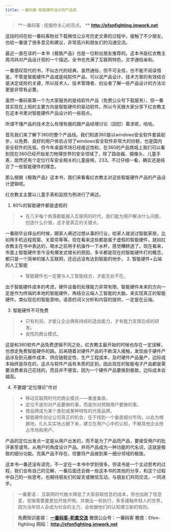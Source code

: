 ```yaml
---
title: 一番码客-智能硬件设计的产品观
---
```


> **一番码客 : 挖掘你关心的亮点。  **
> **http://efonfighting.imwork.net**

这段时间在给一番码客粉丝下载微信公众号历史文章的过程中，接触了不少朋友，也给一番提了很多意见和建议，非常高兴和朋友们的沟通交流。  

最近一直在读的一本书《极致产品》也是一位粉丝朋友推荐的。这本书是红衣教主周鸿祎对产品设计观的一个描述。全书也充满了互联网特色，文字通俗亲和。
<!-- more -->
一番感叹现代的书，不似古代的经典，虽然通俗，但不可全信，也不能不阅读借鉴。不管是智能硬件产品或是纯软件产品，可以说产品设计、技术方案的有效结合是决定成败的关键，所以技术人、技术管理者、创业者了解一些产品设计的方法论更是非常有必要。  

虽然一番码客第一个为大家服务的是纯软件产品（免费公众号下载服务），但一番其实现在上班的主要方向是智能硬件的驱动软件。所以今天跟大家分享下红衣教主在这本书里对智能硬件产品设计的一些观点。  

所谓不懂产品的技术怎么有理有据的跟产品经理讨论（回怼）需求呢，哈哈。  

首先我们来了解下360的整个产品线。我们知道360是以windows安全软件套装起步，以免费、良好的用户体验占领了windows安全软件非常大的份额，也是国内安全软件的先驱。但今年桌面市场已经接近饱和，在360的产品商城上我们可以看到现在360已经开始发力物理世界的安全领域了，除了路由器、摄像头、儿童手表，居然还有个定位行车安全相关的儿童座椅，233。不过仔细一看，确实还是结合了一些智能硬件的理念。  

那么根据《极致产品》这本书，我们来看看红衣教主对这些智能硬件产品的产品设计逻辑呢。  

红衣教主主要以儿童手表和监控为例进行了阐述。  

1. 80%的智能硬件都是虚假的
> * 在几乎每个角落都能接入互联网的时代，我们能为用户解决什么问题、创造什么价值，这才是真正的关键点。

一番刚毕业择业的时候，跟家人阐述过想从事的行业，给家人就说过智能家居，比如用手机远程观窗、关窗帘等等。现在看来这些都是属于虚假的智能硬件，就如红衣教主在书中表达的，喝水之前用手机操作一下水杯，感觉糟糕透了。现在看来，市面上智能硬件至今没有爆发式增长的原因，多半都是现在的智能硬件打的概念，都只是一个简单的接入互联网，还远远没有达到智能的地步。
2. 智能硬件+云端的人工智能
> * 智能硬件也一定要与人工智能结合，才能无处不在。

出于智能硬件成本的考虑，硬件设备的处理能力非常有限，智能硬件未来的方向一定是作为终端的本地的智能硬件，再结合云端人工智能的大脑，来实现真正的智能硬件。类似现在的智能音响，语音的词义分析和内容的提供，一定是在云端。

3. 智能硬件不可免费
> * 只有利润，才能让企业拥有持续的造血能力，才有能力支撑后续的研发。
> * 良性的商业模式。

这是和360软件产品免费逻辑不同之处，红衣教主最开始的时候也存在一定误解，也想走免费智能硬件的路。后来随着对硬件产品的不断深入接触，发现由于硬件产品涉及到元器件成本、供应链稳定性、生产工程成本，及时硬件产品量产，边际成本始终是存在的，这点与软件产品有本质的区别。因此现在的智能电子产品都是需要消费者自己花钱的，而且并不便宜。因为一个硬件产品要做到极致，边际成本会越高。

4. 不要跟“定位理论”作对  
> * 移动互联网时代的商业模式——重度垂直。
> * 定位不是你对产品要做的事，而是你对预期用户要做的事。
> * 使品牌成为某个类别或某种特性的代表品牌。
> * 智能硬件创业公司真正的机会，在于找到一个垂直细分市场，以此为根据地，扎扎实实地占据下来，建立在用户心中的认知，不被其他企业抢占市场和用户。

产品的定位出发点一定是从用户出发的，而不是为了产品而产品，要接受用户的批评甚至谩骂，从用户的角度设计产品。并将产品成为一种功能的代名词，这就是极致的细分功能。完美产品不存在，但要将产品做到某一细分领域的极致。

这本书一番还没有读完，不一定在一本书中学到很多，但读书是一个主动思考的过程，我们会有自己的见解，一番后面还会做一些这本书的其他的分享，和这个过程中自己的一些思考。也期待朋友们的留言或微信互动，与朋友们共同交流，一同进步。

>一番雾语：
互联网时代极大降低了大家获取信息的成本，但也加剧了信息差，思维需要要更加开放开明，并做出一些执行，多多接触年轻人的世界，因为当年轻人会成为社会的主力，会依据他们的认知建立新的规则。

> **免费知识星球： [一番码客-积累交流]([wwww](https://t.zsxq.com/NRVBURr))**
> **微信公众号：一番码客**
> **微信：Efon-fighting**
> **网站： http://efonfighting.imwork.net**